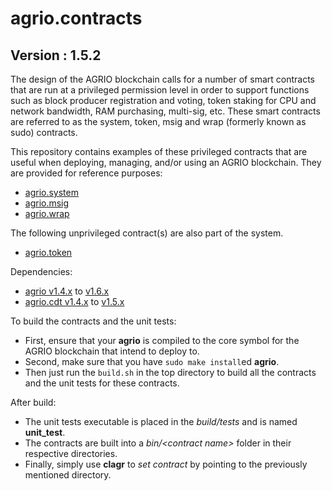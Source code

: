 # agrio.contracts

## Version : 1.5.2

The design of the AGRIO blockchain calls for a number of smart contracts that are run at a privileged permission level in order to support functions such as block producer registration and voting, token staking for CPU and network bandwidth, RAM purchasing, multi-sig, etc.  These smart contracts are referred to as the system, token, msig and wrap (formerly known as sudo) contracts.

This repository contains examples of these privileged contracts that are useful when deploying, managing, and/or using an AGRIO blockchain.  They are provided for reference purposes:

   * [agrio.system](https://github.com/aggregion/agrio.contracts/tree/master/agrio.system)
   * [agrio.msig](https://github.com/aggregion/agrio.contracts/tree/master/agrio.msig)
   * [agrio.wrap](https://github.com/aggregion/agrio.contracts/tree/master/agrio.wrap)

The following unprivileged contract(s) are also part of the system.
   * [agrio.token](https://github.com/aggregion/agrio.contracts/tree/master/agrio.token)

Dependencies:
* [agrio v1.4.x](https://github.com/aggregion/agr/releases/tag/v1.4.6) to [v1.6.x](https://github.com/aggregion/agr/releases/tag/v1.6.0)
* [agrio.cdt v1.4.x](https://github.com/aggregion/agrio.cdt/releases/tag/v1.4.1) to [v1.5.x](https://github.com/aggregion/agrio.cdt/releases/tag/v1.5.0)

To build the contracts and the unit tests:
* First, ensure that your __agrio__ is compiled to the core symbol for the AGRIO blockchain that intend to deploy to.
* Second, make sure that you have ```sudo make install```ed __agrio__.
* Then just run the ```build.sh``` in the top directory to build all the contracts and the unit tests for these contracts.

After build:
* The unit tests executable is placed in the _build/tests_ and is named __unit_test__.
* The contracts are built into a _bin/\<contract name\>_ folder in their respective directories.
* Finally, simply use __clagr__ to _set contract_ by pointing to the previously mentioned directory.
